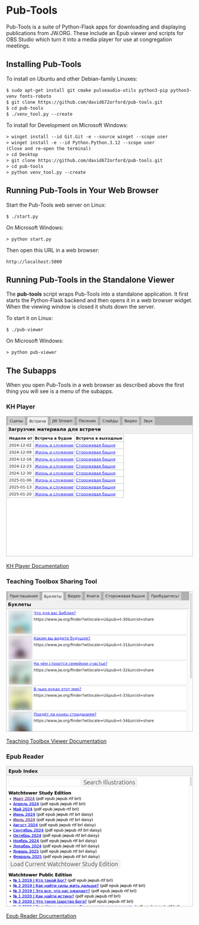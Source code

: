 # Pub-Tools

Pub-Tools is a suite of Python-Flask apps for downloading and displaying
publications from JW.ORG. These include an Epub viewer and scripts for
OBS Studio which turn it into a media player for use at congregation meetings.

## Installing Pub-Tools

To install on Ubuntu and other Debian-family Linuxes:

    $ sudo apt-get install git cmake pulseaudio-utils python3-pip python3-venv fonts-roboto
    $ git clone https://github.com/david672orford/pub-tools.git
    $ cd pub-tools
    $ ./venv_tool.py --create

To install for Development on Microsoft Windows:

    > winget install --id Git.Git -e --source winget --scope user
    > winget install -e --id Python.Python.3.12 --scope user
    (Close and re-open the terminal)
    > cd Desktop
    > git clone https://github.com/david672orford/pub-tools.git
    > cd pub-tools
    > python venv_tool.py --create

## Running Pub-Tools in Your Web Browser

Start the Pub-Tools web server on Linux:

    $ ./start.py

On Microsoft Windows:

    > python start.py

Then open this URL in a web browser:

    http://localhost:5000

## Running Pub-Tools in the Standalone Viewer

The **pub-tools** script wraps Pub-Tools into a standalone application.
It first starts the Python-Flask backend and then opens it in a web browser
widget. When the viewing window is closed it shuts down the server.

To start it on Linux:

    $ ./pub-viewer

On Microsoft Windows:

    > python pub-viewer

## The Subapps

When you open Pub-Tools in a web browser as described above the first
thing you will see is a menu of the subapps.

### KH Player

![Screenshot of Meetings tab in KH Player](docs/images/screenshot-khplayer-meetings.png)

[KH Player Documentation](docs/subapp-khplayer.md)

### Teaching Toolbox Sharing Tool

![Screenshot of the Teaching Toolbox Sharing Tool](docs/images/screenshot-toolbox.png)

[Teaching Toolbox Viewer Documentation](docs/subapp-toolbox.md)

### Epub Reader

![Screenshot of the Epub Reader](docs/images/screenshot-epubs.png)

[Epub Reader Documentation](docs/subapp-epubs.md)
